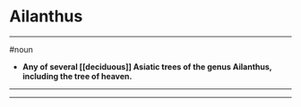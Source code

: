 # Ailanthus
---
#noun
- **Any of several [[deciduous]] Asiatic trees of the genus Ailanthus, including the tree of heaven.**
---
---
